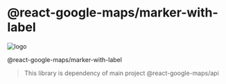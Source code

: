 # @react-google-maps/marker-with-label

![logo](https://raw.githubusercontent.com/JustFly1984/react-google-maps-api/master/logo.png)

@react-google-maps/marker-with-label

> This library is dependency of main project @react-google-maps/api

